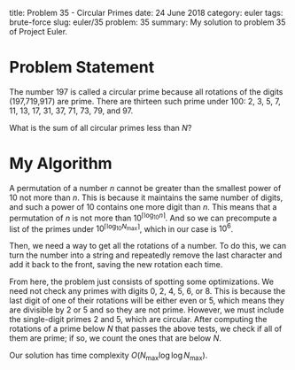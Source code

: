 title: Problem 35 - Circular Primes
date: 24 June 2018
category: euler
tags: brute-force
slug: euler/35
problem: 35
summary: My solution to problem 35 of Project Euler.

# Problem Statement

The number 197 is called a circular prime because all rotations of the digits (197,719,917) are prime.
There are thirteen such prime under 100: 2, 3, 5, 7, 11, 13, 17, 31, 37, 71, 73, 79, and 97.

What is the sum of all circular primes less than $N$?

# My Algorithm

A permutation of a number $n$ cannot be greater than the smallest power of 10 not more than $n$.
This is because it maintains the same number of digits, and such a power of 10 contains one more digit than $n$.
This means that a permutation of $n$ is not more than $10^{\lceil \log_{10} n \rceil}$.
And so we can precompute a list of the primes under $10^{\lceil \log_{10} N_{\text{max}} \rceil}$, which in our case is $10^6$.

Then, we need a way to get all the rotations of a number.
To do this, we can turn the number into a string and repeatedly remove the last character and add it back to the front, saving the new rotation each time.

From here, the problem just consists of spotting some optimizations.
We need not check any primes with digits 0, 2, 4, 5, 6, or 8.
This is because the last digit of one of their rotations will be either even or 5, which means they are divisible by 2 or 5 and so they are not prime.
However, we must include the single-digit primes 2 and 5, which are circular.
After computing the rotations of a prime below $N$ that passes the above tests, we check if all of them are prime; if so, we count the ones that are below $N$.

Our solution has time complexity $O(N_{\text{max}}\log\log N_{\text{max}})$.